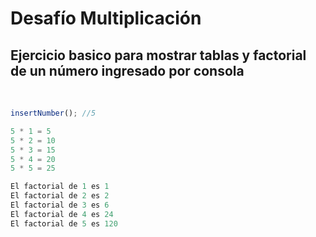 # Desafío Multiplicación

## Ejercicio basico para mostrar tablas y factorial de un número ingresado por consola

<br>

```js
insertNumber(); //5

5 * 1 = 5
5 * 2 = 10
5 * 3 = 15
5 * 4 = 20
5 * 5 = 25

El factorial de 1 es 1
El factorial de 2 es 2
El factorial de 3 es 6
El factorial de 4 es 24
El factorial de 5 es 120
```

